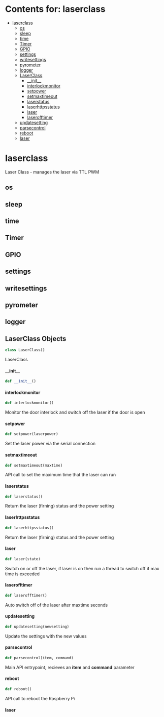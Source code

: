 # Contents for: laserclass

* [laserclass](#laserclass)
  * [os](#laserclass.os)
  * [sleep](#laserclass.sleep)
  * [time](#laserclass.time)
  * [Timer](#laserclass.Timer)
  * [GPIO](#laserclass.GPIO)
  * [settings](#laserclass.settings)
  * [writesettings](#laserclass.writesettings)
  * [pyrometer](#laserclass.pyrometer)
  * [logger](#laserclass.logger)
  * [LaserClass](#laserclass.LaserClass)
    * [\_\_init\_\_](#laserclass.LaserClass.__init__)
    * [interlockmonitor](#laserclass.LaserClass.interlockmonitor)
    * [setpower](#laserclass.LaserClass.setpower)
    * [setmaxtimeout](#laserclass.LaserClass.setmaxtimeout)
    * [laserstatus](#laserclass.LaserClass.laserstatus)
    * [laserhttpsstatus](#laserclass.LaserClass.laserhttpsstatus)
    * [laser](#laserclass.LaserClass.laser)
    * [laserofftimer](#laserclass.LaserClass.laserofftimer)
  * [updatesetting](#laserclass.updatesetting)
  * [parsecontrol](#laserclass.parsecontrol)
  * [reboot](#laserclass.reboot)
  * [laser](#laserclass.laser)

<a id="laserclass"></a>

# laserclass

Laser Class - manages the laser via  TTL PWM

<a id="laserclass.os"></a>

## os

<a id="laserclass.sleep"></a>

## sleep

<a id="laserclass.time"></a>

## time

<a id="laserclass.Timer"></a>

## Timer

<a id="laserclass.GPIO"></a>

## GPIO

<a id="laserclass.settings"></a>

## settings

<a id="laserclass.writesettings"></a>

## writesettings

<a id="laserclass.pyrometer"></a>

## pyrometer

<a id="laserclass.logger"></a>

## logger

<a id="laserclass.LaserClass"></a>

## LaserClass Objects

```python
class LaserClass()
```

LaserClass

<a id="laserclass.LaserClass.__init__"></a>

#### \_\_init\_\_

```python
def __init__()
```

<a id="laserclass.LaserClass.interlockmonitor"></a>

#### interlockmonitor

```python
def interlockmonitor()
```

Monitor the door interlock and switch off the laser if the door is open

<a id="laserclass.LaserClass.setpower"></a>

#### setpower

```python
def setpower(laserpower)
```

Set the laser power via the serial connection

<a id="laserclass.LaserClass.setmaxtimeout"></a>

#### setmaxtimeout

```python
def setmaxtimeout(maxtime)
```

API call to set the maximum time that the laser can run

<a id="laserclass.LaserClass.laserstatus"></a>

#### laserstatus

```python
def laserstatus()
```

Return the laser (firning) status and the power setting

<a id="laserclass.LaserClass.laserhttpsstatus"></a>

#### laserhttpsstatus

```python
def laserhttpsstatus()
```

Return the laser (firning) status and the power setting

<a id="laserclass.LaserClass.laser"></a>

#### laser

```python
def laser(state)
```

Switch on or off the laser, if laser is on then run a thread to switch off if max time is exceeded

<a id="laserclass.LaserClass.laserofftimer"></a>

#### laserofftimer

```python
def laserofftimer()
```

Auto switch off of the laser after maxtime seconds

<a id="laserclass.updatesetting"></a>

#### updatesetting

```python
def updatesetting(newsetting)
```

Update the settings with the new values

<a id="laserclass.parsecontrol"></a>

#### parsecontrol

```python
def parsecontrol(item, command)
```

Main API entrypoint, recieves an **item** and **command** parameter

<a id="laserclass.reboot"></a>

#### reboot

```python
def reboot()
```

API call to reboot the Raspberry Pi

<a id="laserclass.laser"></a>

#### laser

